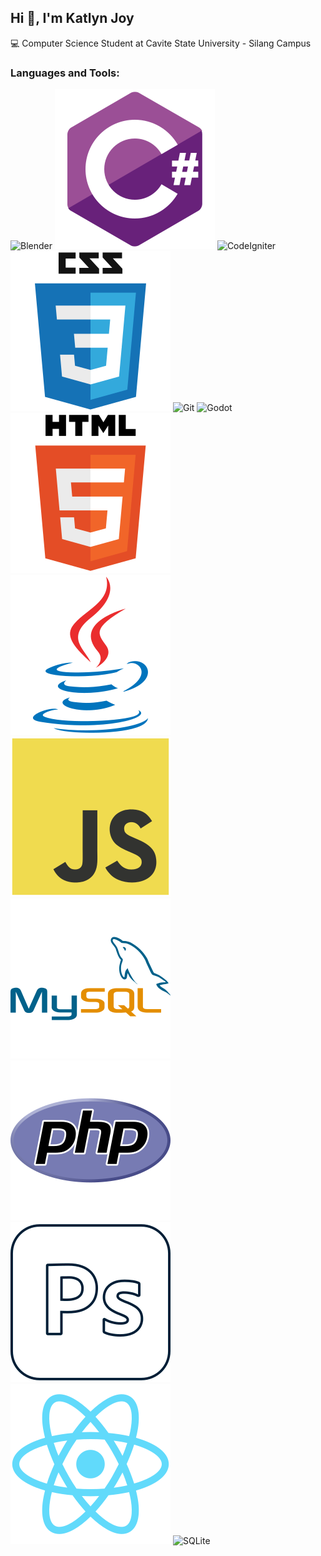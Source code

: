 <h2 class="text-2xl font-bold mb-2">Hi 👋, I'm Katlyn Joy</h2>
<p class="text-lg mb-6">💻 Computer Science Student at Cavite State University - Silang Campus</p>

<h3 class="text-xl font-semibold mb-4">Languages and Tools:</h3>

<div class="flex flex-wrap gap-4">
  <!-- Blender -->
  <img src="https://download.blender.org/branding/community/blender_community_badge_white.svg" alt="Blender" class="w-10 h-10" />

  <!-- C# -->
  <img src="https://raw.githubusercontent.com/devicons/devicon/master/icons/csharp/csharp-original.svg" alt="C#" class="w-10 h-10" />

  <!-- CodeIgniter -->
  <img src="https://cdn.worldvectorlogo.com/logos/codeigniter.svg" alt="CodeIgniter" class="w-10 h-10" />

  <!-- CSS3 -->
  <img src="https://raw.githubusercontent.com/devicons/devicon/master/icons/css3/css3-original-wordmark.svg" alt="CSS3" class="w-10 h-10" />

  <!-- Git -->
  <img src="https://www.vectorlogo.zone/logos/git-scm/git-scm-icon.svg" alt="Git" class="w-10 h-10" />

  <!-- Godot -->
  <img src="https://cdn.simpleicons.org/godotengine" alt="Godot" class="w-10 h-10" />

  <!-- HTML5 -->
  <img src="https://raw.githubusercontent.com/devicons/devicon/master/icons/html5/html5-original-wordmark.svg" alt="HTML5" class="w-10 h-10" />

  <!-- Java -->
  <img src="https://raw.githubusercontent.com/devicons/devicon/master/icons/java/java-original.svg" alt="Java" class="w-10 h-10" />

  <!-- JavaScript -->
  <img src="https://raw.githubusercontent.com/devicons/devicon/master/icons/javascript/javascript-original.svg" alt="JavaScript" class="w-10 h-10" />

  <!-- MySQL -->
  <img src="https://raw.githubusercontent.com/devicons/devicon/master/icons/mysql/mysql-original-wordmark.svg" alt="MySQL" class="w-10 h-10" />

  <!-- PHP -->
  <img src="https://raw.githubusercontent.com/devicons/devicon/master/icons/php/php-original.svg" alt="PHP" class="w-10 h-10" />

  <!-- Photoshop -->
  <img src="https://raw.githubusercontent.com/devicons/devicon/master/icons/photoshop/photoshop-line.svg" alt="Photoshop" class="w-10 h-10" />

  <!-- React -->
  <img src="https://raw.githubusercontent.com/devicons/devicon/master/icons/react/react-original.svg" alt="React" class="w-10 h-10" />

  <!-- SQLite -->
  <img src="https://www.vectorlogo.zone/logos/sqlite/sqlite-icon.svg" alt="SQLite" class="w-10 h-10" />
</div>
